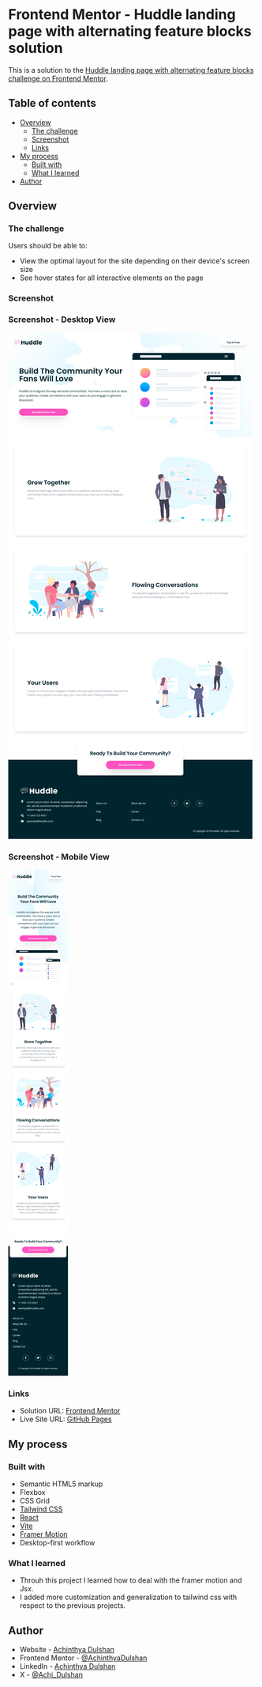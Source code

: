 # Frontend Mentor - Huddle landing page with alternating feature blocks solution

This is a solution to the [Huddle landing page with alternating feature blocks challenge on Frontend Mentor](https://www.frontendmentor.io/challenges/huddle-landing-page-with-alternating-feature-blocks-5ca5f5981e82137ec91a5100).

## Table of contents

- [Overview](#overview)
  - [The challenge](#the-challenge)
  - [Screenshot](#screenshot)
  - [Links](#links)
- [My process](#my-process)
  - [Built with](#built-with)
  - [What I learned](#what-i-learned)
- [Author](#author)

## Overview

### The challenge

Users should be able to:

- View the optimal layout for the site depending on their device's screen size
- See hover states for all interactive elements on the page

### Screenshot

### Screenshot - Desktop View
![](src/assets/design/huddle-landing-page-desktop.png)

### Screenshot - Mobile View
![](src/assets/design/huddle-landing-page-mobile.png)


### Links

- Solution URL: [Frontend Mentor](https://www.frontendmentor.io/solutions/huddle-landing-page-with-tailwindcss-and-react-_xL9DO24lu)
- Live Site URL: [GitHub Pages](https://achinthyadulshan.github.io/huddle-landing-page/)

## My process

### Built with

- Semantic HTML5 markup
- Flexbox
- CSS Grid
- [Tailwind CSS](https://tailwindcss.com/)
- [React](https://reactjs.org/)
- [Vite](https://vitejs.dev/)
- [Framer Motion](https://motion.dev/)
- Desktop-first workflow

### What I learned

- Throuh this project I learned how to deal with the framer motion and Jsx. 
- I added more customization and generalization to tailwind css with respect to the previous projects. 

## Author

- Website - [Achinthya Dulshan](https://achinthyadulshan.github.io/portfolio/)
- Frontend Mentor - [@AchinthyaDulshan](https://www.frontendmentor.io/profile/AchinthyaDulshan)
- LinkedIn - [Achinthya Dulshan](https://www.linkedin.com/in/achinthya-dulshan-6a0616221/)
- X - [@Achi_Dulshan](https://x.com/Achi_Dulshan)
